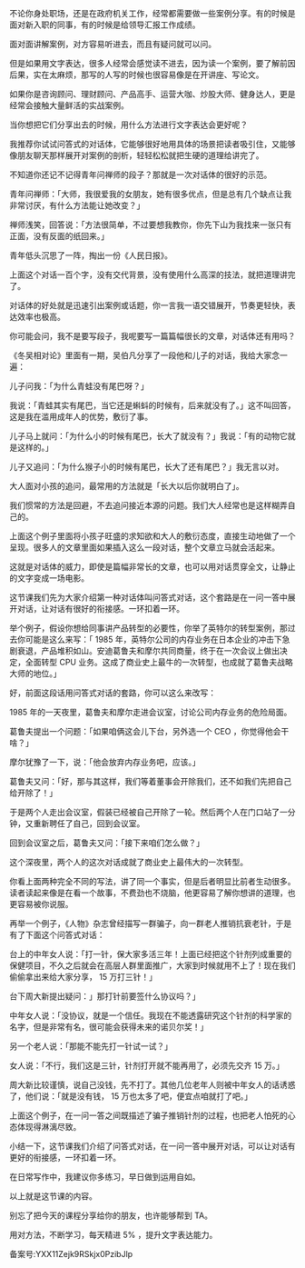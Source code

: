 不论你身处职场，还是在政府机关工作，经常都需要做一些案例分享。有的时候是面对新入职的同事，有的时候是给领导汇报工作成绩。

面对面讲解案例，对方容易听进去，而且有疑问就可以问。

但是如果用文字表达，很多人经常会感觉读不进去，因为读一个案例，要了解前因后果，实在太麻烦，那写的人写的时候也很容易像是在开讲座、写论文。

如果你是咨询顾问、理财顾问、产品高手、运营大咖、炒股大师、健身达人，更是经常会接触大量鲜活的实战案例。

当你想把它们分享出去的时候，用什么方法进行文字表达会更好呢？

我推荐你试试问答式的对话体，它能够很好地用具体的场景把读者吸引住，又能够像朋友聊天那样展开对案例的剖析，轻轻松松就把生硬的道理给讲完了。

不知道你还记不记得青年问禅师的段子？那就是一次对话体的很好的示范。

青年问禅师：「大师，我很爱我的女朋友，她有很多优点，但是总有几个缺点让我非常讨厌，有什么方法能让她改变？」

禅师浅笑，回答说：「方法很简单，不过要想我教你，你先下山为我找来一张只有正面，没有反面的纸回来。」

青年低头沉思了一阵，掏出一份《人民日报》。

上面这个对话一百个字，没有交代背景，没有使用什么高深的技法，就把道理讲完了。

对话体的好处就是迅速引出案例或话题，你一言我一语交错展开，节奏更轻快，表达效率也极高。

你可能会问，我不是要写段子，我呢要写一篇篇幅很长的文章，对话体还有用吗？

《冬吴相对论》里面有一期，吴伯凡分享了一段他和儿子的对话，我给大家念一遍：

儿子问我：「为什么青蛙没有尾巴呀？」

我说：「青蛙其实有尾巴，当它还是蝌蚪的时候有，后来就没有了。」这不叫回答，这是我在滥用成年人的优势，敷衍了事。

儿子马上就问：「为什么小的时候有尾巴，长大了就没有？」我说：「有的动物它就是这样的。」

儿子又追问：「为什么猴子小的时候有尾巴，长大了还有尾巴？」我无言以对。

大人面对小孩的追问，最常用的方法就是「长大以后你就明白了」。

我们惯常的方法是回避，不去追问接近本源的问题。我们大人经常也是这样糊弄自己的。

上面这个例子里面将小孩子旺盛的求知欲和大人的敷衍态度，直接生动地做了一个呈现。很多人的文章里面如果插入这么一段对话，整个文章立马就会活起来。

这就是对话体的威力，即使是篇幅非常长的文章，也可以用对话贯穿全文，让静止的文字变成一场电影。

这节课我们先为大家介绍第一种对话体叫问答式对话，这个套路是在一问一答中展开对话，让对话有很好的衔接感。一环扣着一环。

举个例子，假设你想给同事讲产品转型的必要性，你举了英特尔的转型案例，那过去你可能是这么来写：「 1985 年，英特尔公司的内存业务在日本企业的冲击下急剧衰退，产品堆积如山。安迪葛鲁夫和摩尔共同商量，终于在一次会议上做出决定，全面转型 CPU 业务。这成了商业史上最牛的一次转型，也成就了葛鲁夫战略大师的地位。」

好，前面这段话用问答式对话的套路，你可以这么来改写：

1985 年的一天夜里，葛鲁夫和摩尔走进会议室，讨论公司内存业务的危险局面。

葛鲁夫提出一个问题：「如果咱俩这会儿下台，另外选一个 CEO ，你觉得他会干啥？」

摩尔犹豫了一下，说：「他会放弃内存业务吧，应该。」

葛鲁夫又问：「好，那与其这样，我们等着董事会开除我们，还不如我们先把自己给开除了！」

于是两个人走出会议室，假装已经被自己开除了一轮。然后两个人在门口站了一分钟，又重新聘任了自己，回到会议室。

回到会议室之后，葛鲁夫又问：「接下来咱们怎么做？」

这个深夜里，两个人的这次对话成就了商业史上最伟大的一次转型。

你看上面两种完全不同的写法，讲了同一个事实，但是后者明显比前者生动很多。读者读起来像是在看一个故事，不费劲也不烧脑，他更容易了解你想讲的道理，也更容易被你说服。

再举一个例子，《人物》杂志曾经描写一群骗子，向一群老人推销抗衰老针，于是有了下面这个问答式对话：

台上的中年女人说：「打一针，保大家多活三年！上面已经把这个针剂列成重要的保健项目，不久之后就会在高层人群里面推广，大家到时候就用不上了！现在我们偷偷拿出来给大家分享， 15 万打三针！」

台下周大新提出疑问：」那打针前要签什么协议吗？」

中年女人说：「没协议，就是一个信任。我现在不能透露研究这个针剂的科学家的名字，但是非常有名，很可能会获得未来的诺贝尔奖！」

另一个老人说：「那能不能先打一针试一试？」

女人说：「不行，我们这是三针，针剂打开就不能再用了，必须先交齐 15 万。」

周大新比较谨慎，说自己没钱，先不打了。其他几位老年人则被中年女人的话诱惑了，他们说：「就是没有钱， 15 万也太多了吧，便宜点咱就打了吧。」

上面这个例子，在一问一答之间既描述了骗子推销针剂的过程，也把老人怕死的心态体现得淋漓尽致。

小结一下，这节课我们介绍了问答式对话，在一问一答中展开对话，可以让对话有更好的衔接感，一环扣着一环。

在日常写作中，我建议你多练习，早日做到运用自如。

以上就是这节课的内容。

别忘了把今天的课程分享给你的朋友，也许能够帮到 TA。

用对方法，不断学习，每天精进 5\% ，提升文字表达能力。

备案号:YXX11Zejk9RSkjx0PzibJlp